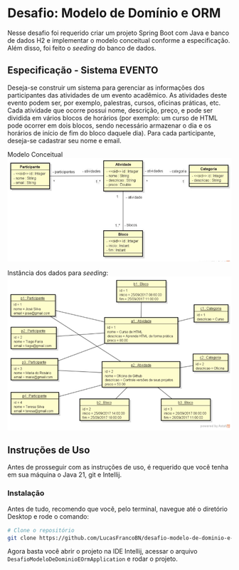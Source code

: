# Desafio: Modelo de Domínio e ORM
Nesse desafio foi requerido criar um projeto Spring Boot com Java e banco de dados H2 e implementar o modelo conceitual conforme a especificação. Além disso, foi feito o *seeding* do banco de dados.

## Especificação - Sistema EVENTO
Deseja-se construir um sistema para gerenciar as informações dos participantes das atividades de um
evento acadêmico. As atividades deste evento podem ser, por exemplo, palestras, cursos, oficinas
práticas, etc. Cada atividade que ocorre possui nome, descrição, preço, e pode ser dividida em vários
blocos de horários (por exemplo: um curso de HTML pode ocorrer em dois blocos, sendo necessário
armazenar o dia e os horários de início de fim do bloco daquele dia). Para cada participante, deseja-se
cadastrar seu nome e email.

Modelo Conceitual
![Diagrama de classe](/img/diagrama_classe.png)

Instância dos dados para *seeding*:
![imagem](/img/img.png)

## Instruções de Uso
Antes de prosseguir com as instruções de uso, é requerido que você tenha em sua máquina o Java 21, git e Intellij.

### Instalação
Antes de tudo, recomendo que você, pelo terminal, navegue até o diretório Desktop e rode o comando:
```bash
# Clone o repositório
git clone https://github.com/LucasFrancoBN/desafio-modelo-de-dominio-e-orm.git
```
Agora basta você abrir o projeto na IDE Intellij, acessar o arquivo ```DesafioModeloDeDominioEOrmApplication``` e rodar o projeto.

